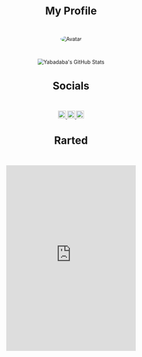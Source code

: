 
<h1 style="text-align: center;" align="center"> My Profile </h1> <br>

<p align="center">
  <a>
<img src="https://cdn.discordapp.com/avatars/237402579301171220/a_543779d50f6522de1a39f75c3842b094.gif?size=512" alt="Avatar" style="border-radius: 75%;">
  </a><br>
</p>

‎<p align="center">
  ![Yabadaba's GitHub Stats](https://github-readme-stats.vercel.app/api?username=Yabadababalaba&show_icons=true&theme=tokyonight)
</p>

<h1 style="text-align: center;" align="center"> Socials </h1> <br>
<p align="center">
  <a href="https://discord.bio/p/Yabadaba">
    <img alt="Discord" width="21px" src="https://raw.githubusercontent.com/epicgamersgg/epicgamersgg/0e566c7ef6fdaa30c4b79fec47d269e685686b63/assets/discord.svg" />
  </a>
  <a href="https://www.twitch.tv/yabonthem">
    <img alt="Twitch" width="21px" src="https://raw.githubusercontent.com/epicgamersgg/epicgamersgg/0e566c7ef6fdaa30c4b79fec47d269e685686b63/assets/twitch.svg" />
  </a>
  <a href="https://www.youtube.com/channel/UC381YFQJubQanhHWrDCZviw">
    <img alt="YouTube" width="21px" src="https://raw.githubusercontent.com/epicgamersgg/epicgamersgg/0e566c7ef6fdaa30c4b79fec47d269e685686b63/assets/youtube.svg" >
  </a>
</p>

<h1 style="text-align: center;" align="center"> Rarted </h1> <br>

<p align="center">
<iframe src="https://discordapp.com/widget?id=275459310765735937&theme=dark" width="350" height="500" allowtransparency="true" frameborder="0" sandbox="allow-popups allow-popups-to-escape-sandbox allow-same-origin allow-scripts"></iframe>
</p>
